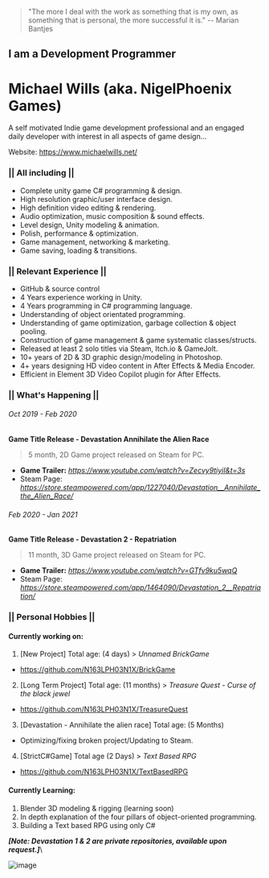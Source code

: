 > "The more I deal with the work as something that is my own, as something that is personal,
> the more successful it is." -- Marian Bantjes

## I am a Development Programmer
# Michael Wills (aka. NigelPhoenix Games)
A self motivated Indie game development professional and an engaged daily developer with interest in all aspects of game design...

Website: https://www.michaelwills.net/

### || All including ||
* Complete unity game C# programming & design. 
* High resolution graphic/user interface design.
* High definition video editing & rendering.
* Audio optimization, music composition & sound effects.
* Level design, Unity modeling & animation.
* Polish, performance & optimization.
* Game management, networking & marketing. 
* Game saving, loading & transitions. 
### || Relevant Experience ||
* GitHub & source control
* 4 Years experience working in Unity.
* 4 Years programming in C# programming language.
* Understanding of object orientated programming.
* Understanding of game optimization, garbage collection & object pooling.
* Construction of game management & game systematic classes/structs.
* Released at least 2 solo titles via Steam, Itch.io & GameJolt.
* 10+ years of 2D & 3D graphic design/modeling in Photoshop.
* 4+ years designing HD video content in After Effects & Media Encoder.
* Efficient in Element 3D Video Copilot plugin for After Effects.

### || What's Happening ||
###### Oct 2019 - Feb 2020
**Game Title Release - Devastation Annihilate the Alien Race**
> 5 month, 2D Game project released on Steam for PC.
* **Game Trailer:** _https://www.youtube.com/watch?v=Zecvy9tiyiI&t=3s_
* Steam Page: _https://store.steampowered.com/app/1227040/Devastation__Annihilate_the_Alien_Race/_

###### Feb 2020 - Jan 2021
**Game Title Release - Devastation 2 - Repatriation**
> 11 month, 3D Game project released on Steam for PC.
* **Game Trailer:** _https://www.youtube.com/watch?v=GTfv9ku5wqQ_
* Steam Page: _https://store.steampowered.com/app/1464090/Devastation_2__Repatriation/_

### || Personal Hobbies ||
#### **Currently working on:**
1. [New Project] Total age: (4 days) > _Unnamed BrickGame_ 
 * https://github.com/N163LPH03N1X/BrickGame
2. [Long Term Project] Total age: (11 months) > _Treasure Quest - Curse of the black jewel_ 
 * https://github.com/N163LPH03N1X/TreasureQuest
3. [Devastation - Annihilate the alien race] Total age: (5 Months)
 * Optimizing/fixing broken project/Updating to Steam.
4. [StrictC#Game] Total age (2 Days) > _Text Based RPG_
 * https://github.com/N163LPH03N1X/TextBasedRPG


#### **Currently Learning:**
1. Blender 3D modeling & rigging (learning soon)
2. In depth explanation of the four pillars of object-oriented programming.
3. Building a Text based RPG using only C# 

_**[Note: Devastation 1 & 2 are private repositories, available upon request.]**_\

![image](https://i.imgur.com/fh8V9k1.gif)
                                                                                      
<!--
**N163LPH03N1X/N163LPH03N1X** is a ✨ _special_ ✨ repository because its `README.md` (this file) appears on your GitHub profile.

Here are some ideas to get you started:

- 🔭 I’m currently working on ...
- 🌱 I’m currently learning ...
- 👯 I’m looking to collaborate on ...
- 🤔 I’m looking for help with ...
- 💬 Ask me about ...
- 📫 How to reach me: ...
- 😄 Pronouns: ...
- ⚡ Fun fact: ...
-->
